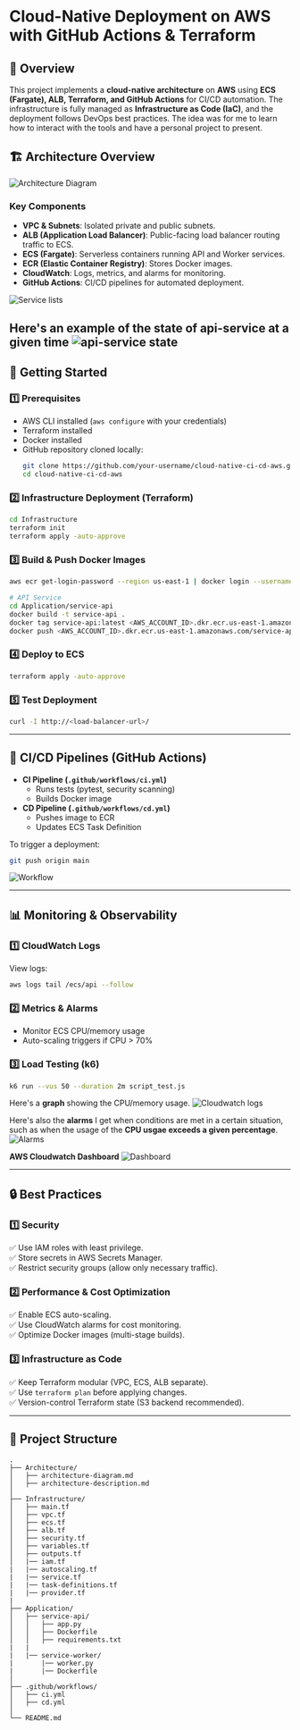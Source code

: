 # Cloud-Native Deployment on AWS with GitHub Actions & Terraform

## 📌 **Overview**
This project implements a **cloud-native architecture** on **AWS** using **ECS (Fargate), ALB, Terraform, and GitHub Actions** for CI/CD automation. The infrastructure is fully managed as **Infrastructure as Code (IaC)**, and the deployment follows DevOps best practices.
The idea was for me to learn how to interact with the tools and have a personal project to present.

## 🏗 **Architecture Overview**

![Architecture Diagram](images/images/image-6.png)

### **Key Components**
- **VPC & Subnets**: Isolated private and public subnets.
- **ALB (Application Load Balancer)**: Public-facing load balancer routing traffic to ECS.
- **ECS (Fargate)**: Serverless containers running API and Worker services.
- **ECR (Elastic Container Registry)**: Stores Docker images.
- **CloudWatch**: Logs, metrics, and alarms for monitoring.
- **GitHub Actions**: CI/CD pipelines for automated deployment.

![Service lists](images/image.png)

Here's an example of the state of api-service at a given time
![api-service state](images/images/image-1.png)
---

## 🚀 **Getting Started**

### **1️⃣ Prerequisites**
- AWS CLI installed (`aws configure` with your credentials)
- Terraform installed
- Docker installed
- GitHub repository cloned locally:
  ```bash
  git clone https://github.com/your-username/cloud-native-ci-cd-aws.git
  cd cloud-native-ci-cd-aws
  ```

### **2️⃣ Infrastructure Deployment (Terraform)**
```bash
cd Infrastructure
terraform init
terraform apply -auto-approve
```

### **3️⃣ Build & Push Docker Images**
```bash
aws ecr get-login-password --region us-east-1 | docker login --username AWS --password-stdin <AWS_ACCOUNT_ID>.dkr.ecr.us-east-1.amazonaws.com

# API Service
cd Application/service-api
docker build -t service-api .
docker tag service-api:latest <AWS_ACCOUNT_ID>.dkr.ecr.us-east-1.amazonaws.com/service-api:latest
docker push <AWS_ACCOUNT_ID>.dkr.ecr.us-east-1.amazonaws.com/service-api:latest
```

### **4️⃣ Deploy to ECS**
```bash
terraform apply -auto-approve
```

### **5️⃣ Test Deployment**
```bash
curl -I http://<load-balancer-url>/
```
---

## 🔄 **CI/CD Pipelines (GitHub Actions)**
- **CI Pipeline (`.github/workflows/ci.yml`)**
  - Runs tests (pytest, security scanning)
  - Builds Docker image
- **CD Pipeline (`.github/workflows/cd.yml`)**
  - Pushes image to ECR
  - Updates ECS Task Definition

To trigger a deployment:
```bash
git push origin main
```

![Workflow](images/image-5.png)

---

## 📊 **Monitoring & Observability**

### **1️⃣ CloudWatch Logs**
View logs:
```bash
aws logs tail /ecs/api --follow
```

### **2️⃣ Metrics & Alarms**
- Monitor ECS CPU/memory usage
- Auto-scaling triggers if CPU > 70%

### **3️⃣ Load Testing (k6)**
```bash
k6 run --vus 50 --duration 2m script_test.js
```

Here's a **graph** showing the CPU/memory usage. 
![Cloudwatch logs](images/image-2.png)

Here's also the **alarms** I get when conditions are met in a certain situation, such as when the usage of the **CPU usgae exceeds a given percentage**.
![Alarms](images/image-3.png)

**AWS Cloudwatch Dashboard**
![Dashboard](images/image-4.png)

---

## 🔒 **Best Practices**

### **1️⃣ Security**
✅ Use IAM roles with least privilege.  
✅ Store secrets in AWS Secrets Manager.  
✅ Restrict security groups (allow only necessary traffic).  

### **2️⃣ Performance & Cost Optimization**
✅ Enable ECS auto-scaling.  
✅ Use CloudWatch alarms for cost monitoring.  
✅ Optimize Docker images (multi-stage builds).  

### **3️⃣ Infrastructure as Code**
✅ Keep Terraform modular (VPC, ECS, ALB separate).  
✅ Use `terraform plan` before applying changes.  
✅ Version-control Terraform state (S3 backend recommended).  

---

## 📌 **Project Structure**
```
.
├── Architecture/
│   ├── architecture-diagram.md
│   ├── architecture-description.md
│
├── Infrastructure/
│   ├── main.tf
│   ├── vpc.tf
│   ├── ecs.tf
│   ├── alb.tf
│   ├── security.tf
│   ├── variables.tf
│   ├── outputs.tf
│   |── iam.tf
|   |── autoscaling.tf
|   |── service.tf
|   |── task-definitions.tf
|   |── provider.tf
|
├── Application/
│   ├── service-api/
│   │   ├── app.py
│   │   ├── Dockerfile
│   │   ├── requirements.txt
|   |
|   |── service-worker/
|       |── worker.py
|       |── Dockerfile
│
├── .github/workflows/
│   ├── ci.yml
│   ├── cd.yml
│
└── README.md
```



